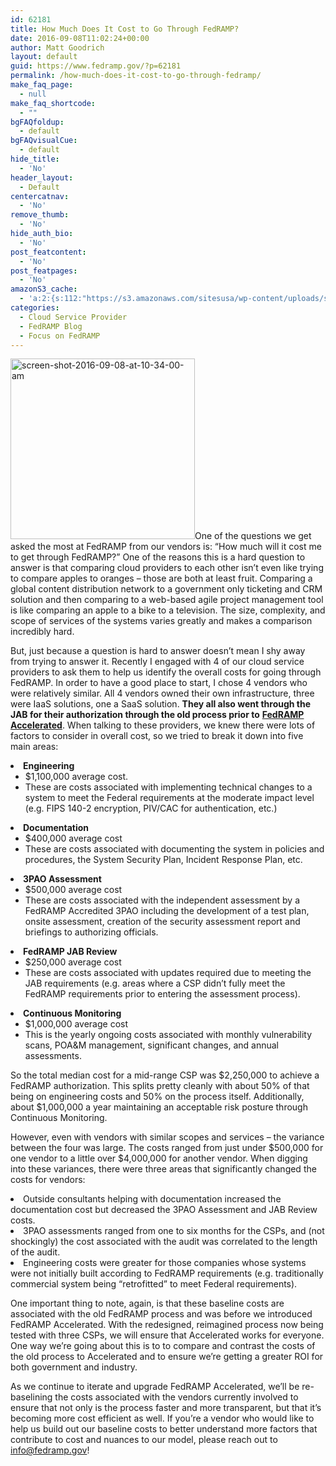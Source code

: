 ```yaml
---
id: 62181
title: How Much Does It Cost to Go Through FedRAMP?
date: 2016-09-08T11:02:24+00:00
author: Matt Goodrich
layout: default
guid: https://www.fedramp.gov/?p=62181
permalink: /how-much-does-it-cost-to-go-through-fedramp/
make_faq_page:
  - null
make_faq_shortcode:
  - ""
bgFAQfoldup:
  - default
bgFAQvisualCue:
  - default
hide_title:
  - 'No'
header_layout:
  - Default
centercatnav:
  - 'No'
remove_thumb:
  - 'No'
hide_auth_bio:
  - 'No'
post_featcontent:
  - 'No'
post_featpages:
  - 'No'
amazonS3_cache:
  - 'a:2:{s:112:"https://s3.amazonaws.com/sitesusa/wp-content/uploads/sites/482/2016/09/Screen-Shot-2016-09-08-at-10.34.00-AM.png";i:62211;s:120:"https://s3.amazonaws.com/sitesusa/wp-content/uploads/sites/482/2016/09/Screen-Shot-2016-09-08-at-10.34.00-AM-300x293.png";i:62211;}'
categories:
  - Cloud Service Provider
  - FedRAMP Blog
  - Focus on FedRAMP
---
```

<img class="wp-image-62211 alignright" src="https://s3.amazonaws.com/sitesusa/wp-content/uploads/sites/482/2016/09/Screen-Shot-2016-09-08-at-10.34.00-AM.png" alt="screen-shot-2016-09-08-at-10-34-00-am" width="295" height="289" srcset="https://s3.amazonaws.com/sitesusa/wp-content/uploads/sites/482/2016/09/Screen-Shot-2016-09-08-at-10.34.00-AM.png 440w, https://s3.amazonaws.com/sitesusa/wp-content/uploads/sites/482/2016/09/Screen-Shot-2016-09-08-at-10.34.00-AM-300x293.png 300w" sizes="(max-width: 295px) 100vw, 295px" />One of the questions we get asked the most at FedRAMP from our vendors is: “How much will it cost me to get through FedRAMP?” One of the reasons this is a hard question to answer is that comparing cloud providers to each other isn’t even like trying to compare apples to oranges &#8211; those are both at least fruit. Comparing a global content distribution network to a government only ticketing and CRM solution and then comparing to a web-based agile project management tool is like comparing an apple to a bike to a television. The size, complexity, and scope of services of the systems varies greatly and makes a comparison incredibly hard.

But, just because a question is hard to answer doesn’t mean I shy away from trying to answer it. Recently I engaged with 4 of our cloud service providers to ask them to help us identify the overall costs for going through FedRAMP. In order to have a good place to start, I chose 4 vendors who were relatively similar. All 4 vendors owned their own infrastructure, three were IaaS solutions, one a SaaS solution. **They all also went through the JAB for their authorization through the old process prior to** [**FedRAMP Accelerated**](https://www.fedramp.gov/participate/fedramp-accelerated-process/). When talking to these providers, we knew there were lots of factors to consider in overall cost, so we tried to break it down into five main areas:

<li style="font-weight: 400">
  <b>Engineering</b> <ul>
    <li style="font-weight: 400">
      $1,100,000 average cost.
    </li>
    <li style="font-weight: 400">
      These are costs associated with implementing technical changes to a system to meet the Federal requirements at the moderate impact level (e.g. FIPS 140-2 encryption, PIV/CAC for authentication, etc.)
    </li>
  </ul>
</li>

<li style="font-weight: 400">
  <b>Documentation</b> <ul>
    <li style="font-weight: 400">
      $400,000 average cost
    </li>
    <li style="font-weight: 400">
      These are costs associated with documenting the system in policies and procedures, the System Security Plan, Incident Response Plan, etc.
    </li>
  </ul>
</li>

<li style="font-weight: 400">
  <b>3PAO Assessment</b> <ul>
    <li style="font-weight: 400">
      $500,000 average cost
    </li>
    <li style="font-weight: 400">
      These are costs associated with the independent assessment by a FedRAMP Accredited 3PAO including the development of a test plan, onsite assessment, creation of the security assessment report and briefings to authorizing officials.
    </li>
  </ul>
</li>

<li style="font-weight: 400">
  <b>FedRAMP JAB Review</b> <ul>
    <li style="font-weight: 400">
      $250,000 average cost
    </li>
    <li style="font-weight: 400">
      These are costs associated with updates required due to meeting the JAB requirements (e.g. areas where a CSP didn’t fully meet the FedRAMP requirements prior to entering the assessment process).
    </li>
  </ul>
</li>

<li style="font-weight: 400">
  <b>Continuous Monitoring</b> <ul>
    <li style="font-weight: 400">
      $1,000,000 average cost
    </li>
    <li style="font-weight: 400">
      This is the yearly ongoing costs associated with monthly vulnerability scans, POA&M management, significant changes, and annual assessments.
    </li>
  </ul>
</li>

So the total median cost for a mid-range CSP was $2,250,000 to achieve a FedRAMP authorization. This splits pretty cleanly with about 50% of that being on engineering costs and 50% on the process itself. Additionally, about $1,000,000 a year maintaining an acceptable risk posture through Continuous Monitoring. 

However, even with vendors with similar scopes and services &#8211; the variance between the four was large. The costs ranged from just under $500,000 for one vendor to a little over $4,000,000 for another vendor. When digging into these variances, there were three areas that significantly changed the costs for vendors: 

<li style="font-weight: 400">
  Outside consultants helping with documentation increased the documentation cost but decreased the 3PAO Assessment and JAB Review costs. 
</li>
<li style="font-weight: 400">
  3PAO assessments ranged from one to six months for the CSPs, and (not shockingly) the cost associated with the audit was correlated to the length of the audit.
</li>
<li style="font-weight: 400">
  Engineering costs were greater for those companies whose systems were not initially built according to FedRAMP requirements (e.g. traditionally commercial system being “retrofitted” to meet Federal requirements).
</li>

One important thing to note, again, is that these baseline costs are associated with the old FedRAMP process and was before we introduced FedRAMP Accelerated. With the redesigned, reimagined process now being tested with three CSPs, we will ensure that Accelerated works for everyone. One way we’re going about this is to to compare and contrast the costs of the old process to Accelerated and to ensure we’re getting a greater ROI for both government and industry.

As we continue to iterate and upgrade FedRAMP Accelerated, we&#8217;ll be re-baselining the costs associated with the vendors currently involved to ensure that not only is the process faster and more transparent, but that it&#8217;s becoming more cost efficient as well. If you’re a vendor who would like to help us build out our baseline costs to better understand more factors that contribute to cost and nuances to our model, please reach out to <a href="mailto:info@fedramp.gov">info@fedramp.gov</a>!